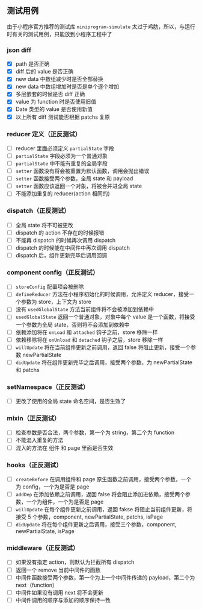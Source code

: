 ## 测试用例
由于小程序官方推荐的测试库 `miniprogram-simulate` 太过于鸡肋，所以，与运行时有关的测试用例，只能放到小程序工程中了

### json diff
+ [x] path 是否正确
+ [x] diff 后的 value 是否正确
+ [x] new data 中数组减少时是否全部替换
+ [x] new data 中数组增加时是否是单个逐个增加
+ [x] 多层嵌套的时候是否 diff 正确
+ [x] value 为 function 时是否使用旧值
+ [x] Date 类型的 value 是否使用新值
+ [x] 以上所有 diff 测试能否根据 patchs 复原

### reducer 定义（正反测试）
+ [ ] reducer 里面必须定义 `partialState` 字段
+ [ ] `partialState` 字段必须为一个普通对象
+ [ ] `partialState` 中不能有重复的全局字段
+ [ ] `setter` 函数没有将会被重置为默认函数，调用会抛出错误
+ [ ] `setter` 函数接受两个参数，全局 state 和 payload
+ [ ] `setter` 函数应该返回一个对象，将被合并进全局 state
+ [ ] 不能添加重复的 reducer(action 相同的)

### dispatch（正反测试）
+ [ ] 全局 state 将不可被更改
+ [ ] dispatch 的 action 不存在的时候报错
+ [ ] 不能再 dispatch 的时候再次调用 dispatch
+ [ ] dispatch 的时候能在中间件中再次调用 dispatch
+ [ ] dispatch 后，组件更新完毕后调用回调

### component config（正反测试）
+ [ ] `storeConfig` 配置项会被删除
+ [ ] `defineReducer` 方法在小程序初始化的时候调用，允许定义 reducer，接受一个参数为 store，上下文为 store
+ [ ] 没有 `usedGlobalState` 方法当前组件将不会被添加到依赖中
+ [ ] `usedGlobalState` 返回一个普通对象，对象中每个 value 是一个函数，将接受一个参数为全局 state，否则将不会添加到依赖中
+ [ ] 依赖添加将在 `onLoad` 和 `attached` 钩子之前，store 移除一样
+ [ ] 依赖移除将在 `onUnload` 和 `detached` 钩子之后，store 移除一样
+ [ ] `willUpdate` 将在当前组件更新之前调用，返回 false 将阻止更新，接受一个参数 newPartialState
+ [ ] `didUpdate` 将在组件更新完毕之后调用，接受两个参数，为 newPartialState 和 patchs

### setNamespace（正反测试）
+ [ ] 更改了使用的全局 state 命名空间，是否生效了

### mixin（正反测试）
+ [ ] 检查参数是否合法，两个参数，第一个为 string，第二个为 function
+ [ ] 不能混入重复的方法
+ [ ] 混入的方法在 组件 和 page 里面是否生效

### hooks（正反测试）
+ [ ] `createBefore` 在调用组件和 page 原生函数之前调用，接受两个参数，一个为 config，一个为是否是 page
+ [ ] `addDep` 在添加依赖之前调用，返回 false 将会阻止添加进依赖，接受两个参数，一个为组件，一个为是否是 page
+ [ ] `willUpdate` 在每个组件更新之前调用，返回 fakse 将阻止当前组件更新，将接受 5 个参数，component, newPartialState, patchs, isPage
+ [ ] `didUpdate` 将在每个组件更新之后调用，接受三个参数，component, newPartialState, isPage

### middleware（正反测试）
+ [ ] 如果没有指定 action，则默认为拦截所有 dispatch
+ [ ] 返回一个 remove 当前中间件的函数
+ [ ] 中间件函数接受两个参数，第一个为上一个中间件传递的 payload，第二个为 next（function）
+ [ ] 中间件如果没有调用 next 将不会更新
+ [ ] 中间件调用的顺序与添加的顺序保持一致
